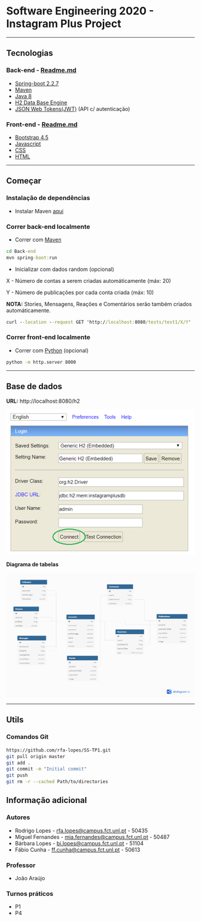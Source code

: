 # Software Engineering 2020 - Instagram Plus Project

---

## Tecnologias

### Back-end - [Readme.md](Back-end/README.md)

- [Spring-boot 2.2.7](https://start.spring.io/)
- [Maven](https://maven.apache.org/)
- [Java 8](https://www.java.com/)
- [H2 Data Base Engine](https://www.h2database.com/html/main.html)
- [JSON Web Tokens(JWT)](https://jwt.io/) (API c/ autenticação)

### Front-end - [Readme.md](Front-end/README.md)

- [Bootstrap 4.5](https://getbootstrap.com/)
- [Javascript](https://www.javascript.com/)
- [CSS]()
- [HTML]()

---

## Começar

### Instalação de dependências

* Instalar Maven [aqui](https://www.baeldung.com/install-maven-on-windows-linux-mac)

### Correr back-end localmente

* Correr com [Maven](https://maven.apache.org/)

```cmd
cd Back-end
mvn spring-boot:run
```
* Inicializar com dados random (opcional)

X - Número de contas a serem criadas automáticamente (máx: 20)

Y - Número de publicações por cada conta criada (máx: 10)

**NOTA:** Stories, Mensagens, Reações e Comentários serão também criados automáticamente.
```cmd
curl --location --request GET 'http://localhost:8080/tests/test1/X/Y'
```

### Correr front-end localmente

* Correr com [Python](https://docs.python.org/3/library/http.server.html) (opcional)

```cmd
python -m http.server 8000
```

---

## Base de dados

**URL:** http://localhost:8080/h2

![Data base init](Back-end/doc/DataBase/DataBaseInit.png)

**Diagrama de tabelas**

![Data base init](Back-end/doc/DataBase/DataBaseDiagram.png)

---

## Utils

### Comandos Git

```bash
https://github.com/rfa-lopes/SS-TP1.git
git pull origin master
git add .
git commit -m "Initial commit"
git push
git rm -r --cached Path/to/directories
```

## Informação adicional

### Autores

- Rodrigo Lopes - rfa.lopes@campus.fct.unl.pt - 50435
- Miguel Fernandes - mia.fernandes@campus.fct.unl.pt - 50487
- Bárbara Lopes - bi.lopes@campus.fct.unl.pt - 51104
- Fábio Cunha - ff.cunha@campus.fct.unl.pt - 50613

### Professor

- João Araújo

### Turnos práticos

- P1
- P4
